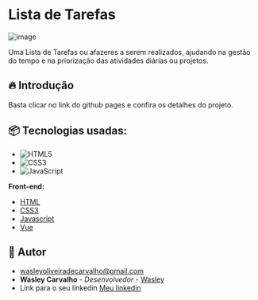 # Lista de Tarefas

![image](https://github.com/wasleyfps/ListaTarefasVue/assets/88601440/337a5631-89eb-4695-a02f-55a5cb2d3dbd)

Uma Lista de Tarefas ou afazeres a serem realizados, ajudando na gestão do tempo e na priorização das atividades diárias ou projetos.

## 🔥 Introdução

Basta clicar no link do github pages e confira os detalhes do projeto.


## 📦 Tecnologias usadas:

* ![HTML5](https://img.shields.io/badge/html5-%23E34F26.svg?style=for-the-badge&logo=html5&logoColor=white)
* ![CSS3](https://img.shields.io/badge/css3-%231572B6.svg?style=for-the-badge&logo=css3&logoColor=white)
* ![JavaScript](https://img.shields.io/badge/javascript-%23323330.svg?style=for-the-badge&logo=javascript&logoColor=%23F7DF1E)

**Front-end:**
* [HTML](https://developer.mozilla.org/pt-BR/docs/Web/HTML)
* [CSS3](https://developer.mozilla.org/pt-BR/docs/Web/CSS)
* [Javascript](https://developer.mozilla.org/pt-BR/docs/Web/JavaScript)
* [Vue](https://vuejs.org/)

## 👷 Autor

* wasleyoliveiradecarvalho@gmail.com
* **Wasley Carvalho** - *Desenvolvedor* - [Wasley](https://github.com/wasleyfps)
* Link para o seu linkedin [Meu linkedin](https://www.linkedin.com/in/wasleyfps/)
